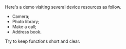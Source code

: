 Here's a demo visiting several device resources as follow.
- Camera;
- Photo library;
- Make a call;
- Address book.

Try to keep functions short and clear.
